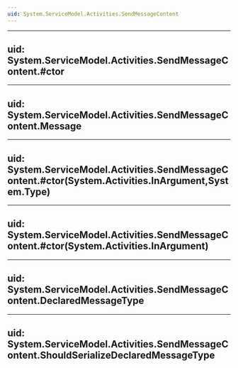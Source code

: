 ```yaml
---
uid: System.ServiceModel.Activities.SendMessageContent
---
```


---
uid: System.ServiceModel.Activities.SendMessageContent.#ctor
---

---
uid: System.ServiceModel.Activities.SendMessageContent.Message
---

---
uid: System.ServiceModel.Activities.SendMessageContent.#ctor(System.Activities.InArgument,System.Type)
---

---
uid: System.ServiceModel.Activities.SendMessageContent.#ctor(System.Activities.InArgument)
---

---
uid: System.ServiceModel.Activities.SendMessageContent.DeclaredMessageType
---

---
uid: System.ServiceModel.Activities.SendMessageContent.ShouldSerializeDeclaredMessageType
---
